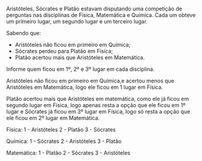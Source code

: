 Aristóteles, Sócrates e Platão estavam disputando uma competição de perguntas nas disciplinas de Física, Matemática e Química. Cada um obteve um primeiro lugar, um segundo lugar e um terceiro lugar.

Sabendo que: 
- Aristóteles não ficou em primeiro em Química; 
- Sócrates perdeu para Platão em Física; 
- Platão acertou mais que Aristóteles em Matemática.

Informe quem ficou em 1º, 2º e 3º lugar em cada disciplina.

Aristóteles não ficou em primeiro em Química,e acertou menos que Aristóteles em Matemática, logo ele ficou em 1 lugar em Física.

Platão acertou mais que Aristóteles em matemática, como ele já ficou em segundo lugar em Física, logo apenas resta a opção que ele ficou em 1º lugar e Sócrates já ficou em 3º lugar em Física, logo só resta a opção que ele ficou em 2º lugar em Matemática.

Física:
1 - Aristóteles
2 - Platão
3 - Sócrates

Química:
1 -  Sócrates
2 - Aristóteles
3 - Platão

Matemática:
1 - Platão
2 - Sócrates
3 -  Aristóteles
